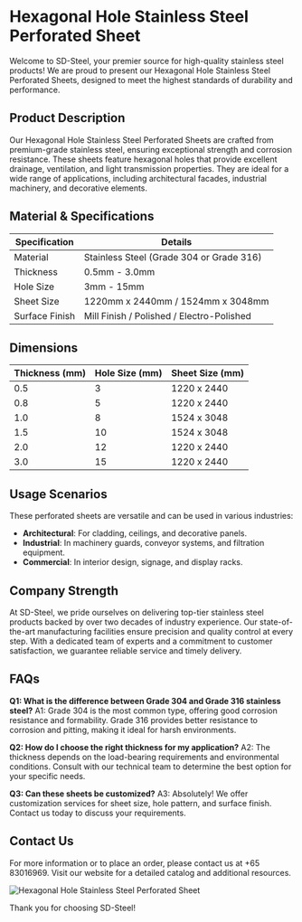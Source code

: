 # Hexagonal Hole Stainless Steel Perforated Sheet

Welcome to SD-Steel, your premier source for high-quality stainless steel products! We are proud to present our Hexagonal Hole Stainless Steel Perforated Sheets, designed to meet the highest standards of durability and performance.

## Product Description

Our Hexagonal Hole Stainless Steel Perforated Sheets are crafted from premium-grade stainless steel, ensuring exceptional strength and corrosion resistance. These sheets feature hexagonal holes that provide excellent drainage, ventilation, and light transmission properties. They are ideal for a wide range of applications, including architectural facades, industrial machinery, and decorative elements.

## Material & Specifications

| Specification | Details |
|---------------|---------|
| Material      | Stainless Steel (Grade 304 or Grade 316) |
| Thickness     | 0.5mm - 3.0mm |
| Hole Size     | 3mm - 15mm |
| Sheet Size    | 1220mm x 2440mm / 1524mm x 3048mm |
| Surface Finish| Mill Finish / Polished / Electro-Polished |

## Dimensions

| Thickness (mm) | Hole Size (mm) | Sheet Size (mm)       |
|----------------|----------------|-----------------------|
| 0.5            | 3              | 1220 x 2440           |
| 0.8            | 5              | 1220 x 2440           |
| 1.0            | 8              | 1524 x 3048           |
| 1.5            | 10             | 1524 x 3048           |
| 2.0            | 12             | 1220 x 2440           |
| 3.0            | 15             | 1220 x 2440           |

## Usage Scenarios

These perforated sheets are versatile and can be used in various industries:
- **Architectural**: For cladding, ceilings, and decorative panels.
- **Industrial**: In machinery guards, conveyor systems, and filtration equipment.
- **Commercial**: In interior design, signage, and display racks.

## Company Strength

At SD-Steel, we pride ourselves on delivering top-tier stainless steel products backed by over two decades of industry experience. Our state-of-the-art manufacturing facilities ensure precision and quality control at every step. With a dedicated team of experts and a commitment to customer satisfaction, we guarantee reliable service and timely delivery.

## FAQs

**Q1: What is the difference between Grade 304 and Grade 316 stainless steel?**
A1: Grade 304 is the most common type, offering good corrosion resistance and formability. Grade 316 provides better resistance to corrosion and pitting, making it ideal for harsh environments.

**Q2: How do I choose the right thickness for my application?**
A2: The thickness depends on the load-bearing requirements and environmental conditions. Consult with our technical team to determine the best option for your specific needs.

**Q3: Can these sheets be customized?**
A3: Absolutely! We offer customization services for sheet size, hole pattern, and surface finish. Contact us today to discuss your requirements.

## Contact Us

For more information or to place an order, please contact us at +65 83016969. Visit our website for a detailed catalog and additional resources.

![Hexagonal Hole Stainless Steel Perforated Sheet](https://github.com/user-attachments/assets/2567258e-e124-4816-932d-1809bd27ef0b)

Thank you for choosing SD-Steel!